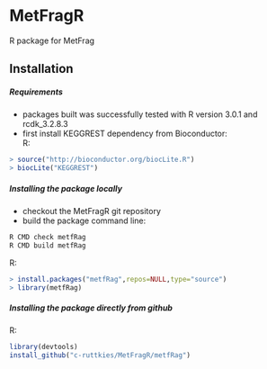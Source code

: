 MetFragR
========

R package for MetFrag

Installation
------------

##### Requirements

- packages built was successfully tested with R version 3.0.1 and rcdk_3.2.8.3 <br>
- first install KEGGREST dependency from Bioconductor: <br>
R:
```R
> source("http://bioconductor.org/biocLite.R")
> biocLite("KEGGREST")
```

##### Installing the package locally
- checkout the MetFragR git repository
- build the package
command line:
```bash
R CMD check metfRag
R CMD build metfRag
```
R:
```R
> install.packages("metfRag",repos=NULL,type="source")
> library(metfRag)
```

##### Installing the package directly from github
R:
```R
library(devtools)
install_github("c-ruttkies/MetFragR/metfRag")
```
